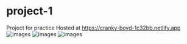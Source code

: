 # project-1
Project for practice
Hosted at https://cranky-boyd-1c32bb.netlify.app
![images](https://ibb.co/MSGWKX9)
![images](https://ibb.co/C8g20vV)
![images](https://ibb.co/DVV3Hm9)

